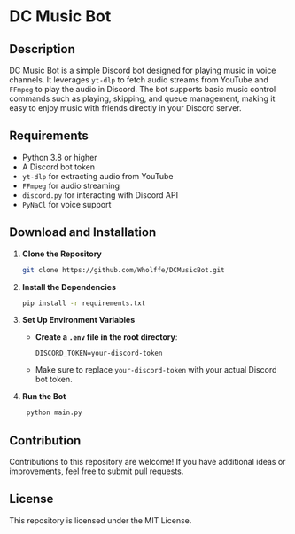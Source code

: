 # DC Music Bot

## Description

DC Music Bot is a simple Discord bot designed for playing music in voice channels. It leverages `yt-dlp` to fetch audio streams from YouTube and `FFmpeg` to play the audio in Discord. The bot supports basic music control commands such as playing, skipping, and queue management, making it easy to enjoy music with friends directly in your Discord server.

## Requirements

- Python 3.8 or higher
- A Discord bot token
- `yt-dlp` for extracting audio from YouTube
- `FFmpeg` for audio streaming
- `discord.py` for interacting with Discord API
- `PyNaCl` for voice support

## Download and Installation

1. **Clone the Repository**
   ```bash
   git clone https://github.com/Wholffe/DCMusicBot.git
   ```
2. **Install the Dependencies**
    ```bash
    pip install -r requirements.txt
    ```
3. **Set Up Environment Variables**
   - **Create a `.env` file in the root directory**:
     ```plaintext
     DISCORD_TOKEN=your-discord-token
     ```
   - Make sure to replace `your-discord-token` with your actual Discord bot token.

4. **Run the Bot**
   ```bash
    python main.py
   ```

## Contribution

Contributions to this repository are welcome! If you have additional ideas or improvements, feel free to submit pull requests.

## License

This repository is licensed under the MIT License.
